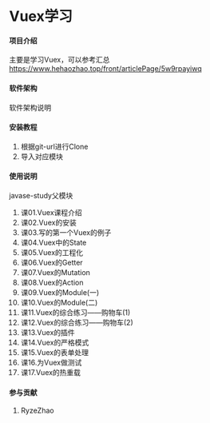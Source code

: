 # Vuex学习

#### 项目介绍
主要是学习Vuex，可以参考汇总
https://www.hehaozhao.top/front/articlePage/5w9rpayiwq

#### 软件架构
软件架构说明


#### 安装教程
1. 根据git-url进行Clone
2. 导入对应模块

#### 使用说明
javase-study父模块



1.   课01.Vuex课程介绍
2.   课02.Vuex的安装
3.   课03.写的第一个Vuex的例子
4.   课04.Vuex中的State
5.   课05.Vuex的工程化
6.   课06.Vuex的Getter
7.   课07.Vuex的Mutation
8.   课08.Vuex的Action
9.   课09.Vuex的Module(一)
10.  课10.Vuex的Module(二)
11.  课11.Vuex的综合练习——购物车(1)
12.  课12.Vuex的综合练习——购物车(2)
13.  课13.Vuex的插件
14.  课14.Vuex的严格模式
15.  课15.Vuex的表单处理
16.  课16.为Vuex做测试
17.  课17.Vuex的热重载

#### 参与贡献
1. RyzeZhao

#### 













